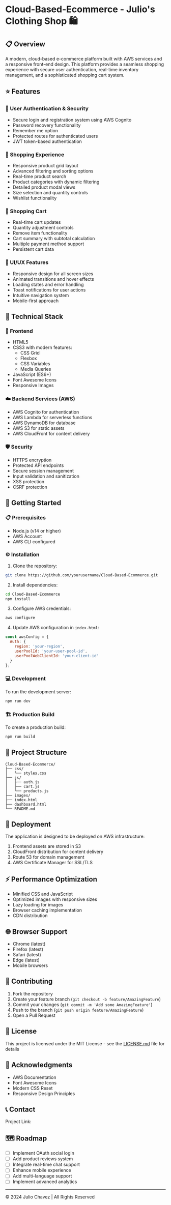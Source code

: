 # Cloud-Based-Ecommerce - Julio's Clothing Shop 🛍️

## 📋 Overview
A modern, cloud-based e-commerce platform built with AWS services and a responsive front-end design. This platform provides a seamless shopping experience with secure user authentication, real-time inventory management, and a sophisticated shopping cart system.

## ⭐ Features

### 🔐 User Authentication & Security
- Secure login and registration system using AWS Cognito
- Password recovery functionality
- Remember me option
- Protected routes for authenticated users
- JWT token-based authentication

### 🛒 Shopping Experience
- Responsive product grid layout
- Advanced filtering and sorting options
- Real-time product search
- Product categories with dynamic filtering
- Detailed product modal views
- Size selection and quantity controls
- Wishlist functionality

### 🧺 Shopping Cart
- Real-time cart updates
- Quantity adjustment controls
- Remove item functionality
- Cart summary with subtotal calculation
- Multiple payment method support
- Persistent cart data

### 💫 UI/UX Features
- Responsive design for all screen sizes
- Animated transitions and hover effects
- Loading states and error handling
- Toast notifications for user actions
- Intuitive navigation system
- Mobile-first approach

## 🔧 Technical Stack

### 🎨 Frontend
- HTML5
- CSS3 with modern features:
  - CSS Grid
  - Flexbox
  - CSS Variables
  - Media Queries
- JavaScript (ES6+)
- Font Awesome Icons
- Responsive Images

### ☁️ Backend Services (AWS)
- AWS Cognito for authentication
- AWS Lambda for serverless functions
- AWS DynamoDB for database
- AWS S3 for static assets
- AWS CloudFront for content delivery

### 🛡️ Security
- HTTPS encryption
- Protected API endpoints
- Secure session management
- Input validation and sanitization
- XSS protection
- CSRF protection

## 🚀 Getting Started

### 📋 Prerequisites
- Node.js (v14 or higher)
- AWS Account
- AWS CLI configured

### ⚙️ Installation
1. Clone the repository:
```bash
git clone https://github.com/yourusername/Cloud-Based-Ecommerce.git
```

2. Install dependencies:
```bash
cd Cloud-Based-Ecommerce
npm install
```

3. Configure AWS credentials:
```bash
aws configure
```

4. Update AWS configuration in `index.html`:
```javascript
const awsConfig = {
  Auth: {
    region: 'your-region',
    userPoolId: 'your-user-pool-id',
    userPoolWebClientId: 'your-client-id'
  }
};
```

### 💻 Development
To run the development server:
```bash
npm run dev
```

### 🏗️ Production Build
To create a production build:
```bash
npm run build
```

## 📁 Project Structure
```
Cloud-Based-Ecommerce/
├── css/
│   └── styles.css
├── js/
│   ├── auth.js
│   ├── cart.js
│   └── products.js
├── images/
├── index.html
├── dashboard.html
└── README.md
```

## 🚀 Deployment
The application is designed to be deployed on AWS infrastructure:
1. Frontend assets are stored in S3
2. CloudFront distribution for content delivery
3. Route 53 for domain management
4. AWS Certificate Manager for SSL/TLS

## ⚡ Performance Optimization
- Minified CSS and JavaScript
- Optimized images with responsive sizes
- Lazy loading for images
- Browser caching implementation
- CDN distribution

## 🌐 Browser Support
- Chrome (latest)
- Firefox (latest)
- Safari (latest)
- Edge (latest)
- Mobile browsers

## 🤝 Contributing
1. Fork the repository
2. Create your feature branch (`git checkout -b feature/AmazingFeature`)
3. Commit your changes (`git commit -m 'Add some AmazingFeature'`)
4. Push to the branch (`git push origin feature/AmazingFeature`)
5. Open a Pull Request

## 📄 License
This project is licensed under the MIT License - see the [LICENSE.md](LICENSE.md) file for details

## 🙏 Acknowledgments
- AWS Documentation
- Font Awesome Icons
- Modern CSS Reset
- Responsive Design Principles

## 📞 Contact
Project Link: 

## 🗺️ Roadmap
- [ ] Implement OAuth social login
- [ ] Add product reviews system
- [ ] Integrate real-time chat support
- [ ] Enhance mobile experience
- [ ] Add multi-language support
- [ ] Implement advanced analytics

---
© 2024 Julio Chavez | All Rights Reserved